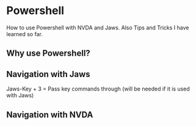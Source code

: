# Powershell

How to use Powershell with NVDA and Jaws. Also Tips and Tricks I have learned so far.
## Why use Powershell?

## Navigation with Jaws

Jaws-Key + 3 = Pass key commands through (will be needed if it is used with Jaws)

## Navigation with NVDA
